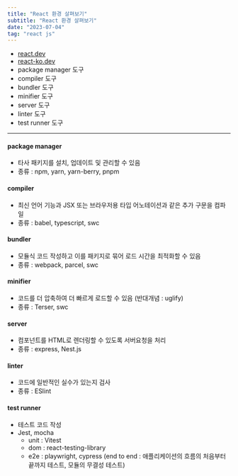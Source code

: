 ```yaml
---
title: "React 환경 살펴보기"
subtitle: "React 환경 살펴보기"
date: "2023-07-04"
tag: "react js"
---
```


-   [react.dev](https://react.dev/)
-   [react-ko.dev](https://react-ko.dev/)
-   package manager 도구
-   compiler 도구
-   bundler 도구
-   minifier 도구
-   server 도구
-   linter 도구
-   test runner 도구

---

#### package manager

-   타사 패키지를 설치, 업데이트 및 관리할 수 있음
-   종류 : npm, yarn, yarn-berry, pnpm

#### compiler

-   최신 언어 기능과 JSX 또는 브라우저용 타입 어노테이션과 같은 추가 구문을 컴파일
-   종류 : babel, typescript, swc

#### bundler

-   모듈식 코드 작성하고 이를 패키지로 묶어 로드 시간을 최적화할 수 있음
-   종류 : webpack, parcel, swc

#### minifier

-   코드를 더 압축하여 더 빠르게 로드할 수 있음 (반대개념 : uglify)
-   종류 : Terser, swc

#### server

-   컴포넌트를 HTML로 렌더링할 수 있도록 서버요청을 처리
-   종류 : express, Nest.js

#### linter

-   코드에 일반적인 실수가 있는지 검사
-   종류 : ESlint

#### test runner

-   테스트 코드 작성
-   Jest, mocha
    -   unit : Vitest
    -   dom : react-testing-library
    -   e2e : playwright, cypress (end to end : 애플리케이션의 흐름의 처음부터 끝까지 테스트, 모듈의 무결성 테스트)
